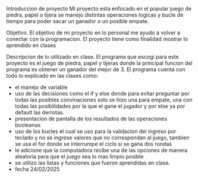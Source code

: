 Introduccion de proyecto
Mi proyecto esta enfocado en el popular juego de piedra, papel o tijera se manejo distintas operaciones logicas y bucle de tiempo para poder sacar un ganador o un posible empate. 

Objetivo.
El objetivo de mi proyecto en lo personal me ayudo a volver a conectar con la programacion. El proyecto tiene como finalidad mostrar lo aprendido en clases

Descripcion de lo utilizado en clase.
El programa que escogi para este proyecto es el juego de piedra, papel y tijeras donde la principal funcion del programa es obtener un ganador del mejor de 3. El programa cuenta con todo lo explicado en las clases como:
* el manejo de variable 
* uso de las decisiones como el if y else donde para evitar preguntar por todas las posibles convinaciones solo se hizo una para empate, una con todas las posibilidades por la que el gane el jugador y por else ya por default las derrotas.
* presentacion de pantalla de los resultados de las operaciones booleanas
* uso de los bucles el cual se uso para la validacion del ingreso por teclado y no se ingrese valores que no correspondan al juego, tambien se usa el for donde se interrumpe el ciclo si se gana dos rondas
* le adicione que la computadora recibe una de las opciones de manera aleatoria para que el juego sea lo mas limpio posible
* se utilizo las listas y funciones que fueron aprendidas en clase.
* fecha 24/02/2025 
